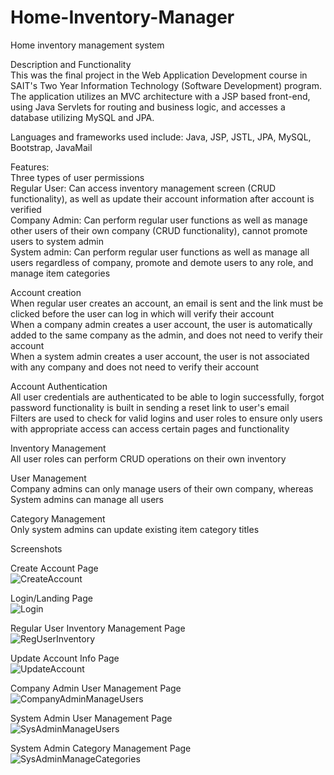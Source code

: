 # Home-Inventory-Manager  
Home inventory management system  

Description and Functionality  
This was the final project in the Web Application Development course in SAIT's Two Year Information Technology (Software Development) program.
The application utilizes an MVC architecture with a JSP based front-end, using Java Servlets for routing and business logic, and accesses a database 
utilizing MySQL and JPA.  
  
Languages and frameworks used include: Java, JSP, JSTL, JPA, MySQL, Bootstrap, JavaMail  

Features:  
  Three types of user permissions  
    Regular User: Can access inventory management screen (CRUD functionality), as well as update their account information after account is verified  
    Company Admin: Can perform regular user functions as well as manage other users of their own company (CRUD functionality), cannot promote users to system 
    admin  
    System admin: Can perform regular user functions as well as manage all users regardless of company, promote and demote users to any role, and manage
    item categories  
  
  Account creation  
    When regular user creates an account, an email is sent and the link must be clicked before the user can log in which will verify their account  
    When a company admin creates a user account, the user is automatically added to the same company as the admin, and does not need to verify their account  
    When a system admin creates a user account, the user is not associated with any company and does not need to verify their account  
  
  Account Authentication  
    All user credentials are authenticated to be able to login successfully, forgot password functionality is built in sending a reset link to user's email  
    Filters are used to check for valid logins and user roles to ensure only users with appropriate access can access certain pages and functionality  
    
  Inventory Management  
    All user roles can perform CRUD operations on their own inventory  
    
  User Management  
    Company admins can only manage users of their own company, whereas System admins can manage all users  
    
  Category Management  
    Only system admins can update existing item category titles  
  
  
Screenshots  
  
Create Account Page  
![CreateAccount](https://user-images.githubusercontent.com/41240205/187527149-266d8cb2-75fe-4bcb-a639-e6b5f03228ce.PNG)
  
Login/Landing Page  
![Login](https://user-images.githubusercontent.com/41240205/187527196-acd6889b-9dc3-4639-a031-a4d93e6c6c5e.PNG)
  
Regular User Inventory Management Page  
![RegUserInventory](https://user-images.githubusercontent.com/41240205/187527239-0aefde60-118e-4f72-96ca-209dd8354926.PNG)
  
Update Account Info Page  
![UpdateAccount](https://user-images.githubusercontent.com/41240205/187527302-fe8a8354-badb-43f6-8fd1-b23ebd3f75f6.PNG)
  
Company Admin User Management Page  
![CompanyAdminManageUsers](https://user-images.githubusercontent.com/41240205/187527321-fee644d0-43d7-458e-a010-8a0b7183a6c6.PNG)
  
System Admin User Management Page  
![SysAdminManageUsers](https://user-images.githubusercontent.com/41240205/187527361-be95a81c-1ba1-43f0-ade4-1491107b7aab.PNG)
  
System Admin Category Management Page  
![SysAdminManageCategories](https://user-images.githubusercontent.com/41240205/187527389-8ad44cb8-9afa-4bde-9014-e5a9a8ab7570.PNG)
  
